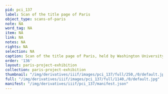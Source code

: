 ```yaml
---
pid: pci_137
label: Scan of the title page of Paris
object_type: scans-of-paris
note: NA
word_tag: NA
item: NA
link: NA
notes: NA
rights: NA
selection: NA
caption: Scan of the title page of Paris, held by Washington University Libraries
order: '136'
layout: paris-project-exhibition
collection: paris-project-exhibition
thumbnail: "/img/derivatives/iiif/images/pci_137/full/250,/0/default.jpg"
full: "/img/derivatives/iiif/images/pci_137/full/1140,/0/default.jpg"
manifest: "/img/derivatives/iiif/pci_137/manifest.json"
---
```

